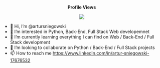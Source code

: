 <div align="center">
  <p><b>Profile Views</b></p>
  <img src="https://profile-counter.glitch.me/artursniegowski/count.svg" />
</div>

- 👋 Hi, I’m @artursniegowski
- 👀 I’m interested in Python, Back-End, Full Stack Web developemnet
- 🌱 I’m currently learning everything I can find on Web / Back-End / Full Stack development
- 💞️ I’m looking to collaborate on Python / Back-End / Full Stack projects
- 📫 How to reach me https://www.linkedin.com/in/artur-sniegowski-17676532


<!---
artursniegowski/artursniegowski is a ✨ special ✨ repository because its `README.md` (this file) appears on your GitHub profile.
You can click the Preview link to take a look at your changes.
--->
